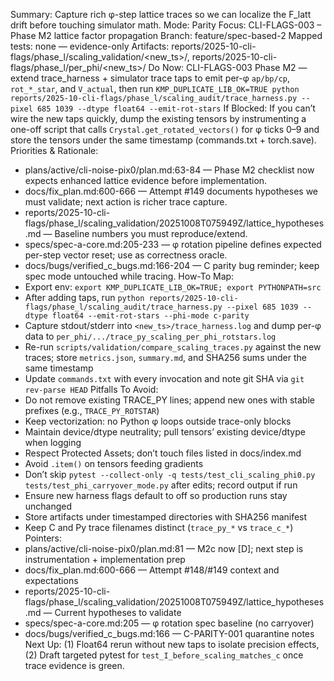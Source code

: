 Summary: Capture rich φ-step lattice traces so we can localize the F_latt drift before touching simulator math.
Mode: Parity
Focus: CLI-FLAGS-003 – Phase M2 lattice factor propagation
Branch: feature/spec-based-2
Mapped tests: none — evidence-only
Artifacts: reports/2025-10-cli-flags/phase_l/scaling_validation/<new_ts>/, reports/2025-10-cli-flags/phase_l/per_phi/<new_ts>/
Do Now: CLI-FLAGS-003 Phase M2 — extend trace_harness + simulator trace taps to emit per-φ `ap/bp/cp`, `rot_*_star`, and `V_actual`, then run `KMP_DUPLICATE_LIB_OK=TRUE python reports/2025-10-cli-flags/phase_l/scaling_audit/trace_harness.py --pixel 685 1039 --dtype float64 --emit-rot-stars`
If Blocked: If you can’t wire the new taps quickly, dump the existing tensors by instrumenting a one-off script that calls `Crystal.get_rotated_vectors()` for φ ticks 0–9 and store the tensors under the same timestamp (commands.txt + torch.save).
Priorities & Rationale:
- plans/active/cli-noise-pix0/plan.md:63-84 — Phase M2 checklist now expects enhanced lattice evidence before implementation.
- docs/fix_plan.md:600-666 — Attempt #149 documents hypotheses we must validate; next action is richer trace capture.
- reports/2025-10-cli-flags/phase_l/scaling_validation/20251008T075949Z/lattice_hypotheses.md — Baseline numbers you must reproduce/extend.
- specs/spec-a-core.md:205-233 — φ rotation pipeline defines expected per-step vector reset; use as correctness oracle.
- docs/bugs/verified_c_bugs.md:166-204 — C parity bug reminder; keep spec mode untouched while tracing.
How-To Map:
- Export env: `export KMP_DUPLICATE_LIB_OK=TRUE; export PYTHONPATH=src`
- After adding taps, run `python reports/2025-10-cli-flags/phase_l/scaling_audit/trace_harness.py --pixel 685 1039 --dtype float64 --emit-rot-stars --phi-mode c-parity`
- Capture stdout/stderr into `<new_ts>/trace_harness.log` and dump per-φ data to `per_phi/.../trace_py_scaling_per_phi_rotstars.log`
- Re-run `scripts/validation/compare_scaling_traces.py` against the new traces; store `metrics.json`, `summary.md`, and SHA256 sums under the same timestamp
- Update `commands.txt` with every invocation and note git SHA via `git rev-parse HEAD`
Pitfalls To Avoid:
- Do not remove existing TRACE_PY lines; append new ones with stable prefixes (e.g., `TRACE_PY_ROTSTAR`)
- Keep vectorization: no Python φ loops outside trace-only blocks
- Maintain device/dtype neutrality; pull tensors’ existing device/dtype when logging
- Respect Protected Assets; don’t touch files listed in docs/index.md
- Avoid `.item()` on tensors feeding gradients
- Don’t skip `pytest --collect-only -q tests/test_cli_scaling_phi0.py tests/test_phi_carryover_mode.py` after edits; record output if run
- Ensure new harness flags default to off so production runs stay unchanged
- Store artifacts under timestamped directories with SHA256 manifest
- Keep C and Py trace filenames distinct (`trace_py_*` vs `trace_c_*`)
Pointers:
- plans/active/cli-noise-pix0/plan.md:81 — M2c now [D]; next step is instrumentation + implementation prep
- docs/fix_plan.md:600-666 — Attempt #148/#149 context and expectations
- reports/2025-10-cli-flags/phase_l/scaling_validation/20251008T075949Z/lattice_hypotheses.md — Current hypotheses to validate
- specs/spec-a-core.md:205 — φ rotation spec baseline (no carryover)
- docs/bugs/verified_c_bugs.md:166 — C-PARITY-001 quarantine notes
Next Up: (1) Float64 rerun without new taps to isolate precision effects, (2) Draft targeted pytest for `test_I_before_scaling_matches_c` once trace evidence is green.
